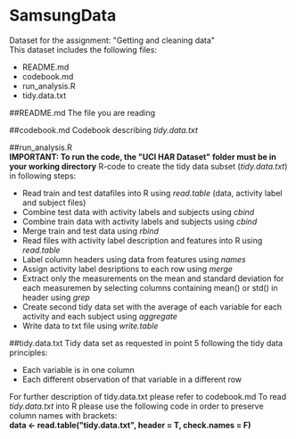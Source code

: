 # SamsungData
Dataset for the assignment: "Getting and cleaning data"  
This dataset includes the following files:  
* README.md  
* codebook.md  
* run_analysis.R  
* tidy.data.txt

##README.md 
The file you are reading

##codebook.md 
Codebook describing *tidy.data.txt*

##run_analysis.R  
**IMPORTANT: To run the code, the "UCI HAR Dataset" folder must be in your working directory**
R-code to create the tidy data subset (*tidy.data.txt*) in following steps:  
* Read train and test datafiles into R using *read.table* (data, activity label and subject files)
* Combine test data with activity labels and subjects using *cbind*
* Combine train data with activity labels and subjects using *cbind*
* Merge train and test data using *rbind*
* Read files with activity label description and features into R using *read.table*
* Label column headers using data from features using *names*
* Assign activity label desriptions to each row using *merge*
* Extract only the measurements on the mean and standard deviation for each measuremen by selecting columns containing mean() or std() in header using *grep*
* Create second tidy data set with the average of each variable for each activity and each subject using *aggregate*
* Write data to txt file using *write.table*  

##tidy.data.txt
Tidy data set as requested in point 5 following the tidy data principles:  
* Each variable is in one column  
* Each different observation of that variable in a different row  

For further description of tidy.data.txt please refer to codebook.md
To read *tidy.data.txt* into R please use the following code in order to preserve column names with brackets:  
**data <- read.table("tidy.data.txt", header = T, check.names = F)**

